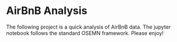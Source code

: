 # AirBnB Analysis

The following project is a quick analysis of AirBnB data. The jupyter notebook follows the standard OSEMN framework. Please enjoy!